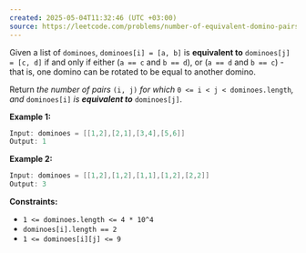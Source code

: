 ```yaml
---
created: 2025-05-04T11:32:46 (UTC +03:00)
source: https://leetcode.com/problems/number-of-equivalent-domino-pairs/description/?envType=daily-question&envId=2025-05-04
---
```

Given a list of `dominoes`, `dominoes[i] = [a, b]` is **equivalent to** `dominoes[j] = [c, d]` if and only if either (`a == c` and `b == d`), or (`a == d` and `b == c`) - that is, one domino can be rotated to be equal to another domino.

Return _the number of pairs_ `(i, j)` _for which_ `0 <= i < j < dominoes.length`_, and_ `dominoes[i]` _is **equivalent to**_ `dominoes[j]`.


**Example 1:**

``` Java
Input: dominoes = [[1,2],[2,1],[3,4],[5,6]]
Output: 1
```


**Example 2:**

``` Java
Input: dominoes = [[1,2],[1,2],[1,1],[1,2],[2,2]]
Output: 3
```


**Constraints:**

-   `1 <= dominoes.length <= 4 * 10^4`
-   `dominoes[i].length == 2`
-   `1 <= dominoes[i][j] <= 9`
